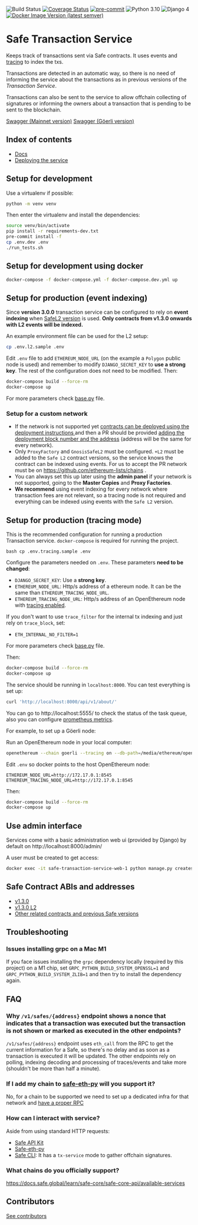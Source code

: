 ![Build Status](https://github.com/safe-global/safe-transaction-service/workflows/Python%20CI/badge.svg?branch=master)
[![Coverage Status](https://coveralls.io/repos/github/safe-global/safe-transaction-service/badge.svg?branch=master)](https://coveralls.io/github/safe-global/safe-transaction-service?branch=master)
[![pre-commit](https://img.shields.io/badge/pre--commit-enabled-brightgreen?logo=pre-commit&logoColor=white)](https://github.com/pre-commit/pre-commit)
![Python 3.10](https://img.shields.io/badge/Python-3.10-blue.svg)
![Django 4](https://img.shields.io/badge/Django-4-blue.svg)
[![Docker Image Version (latest semver)](https://img.shields.io/docker/v/safeglobal/safe-transaction-service?label=Docker&sort=semver)](https://hub.docker.com/r/safeglobal/safe-transaction-service)

# Safe Transaction Service
Keeps track of transactions sent via Safe contracts. It uses events and
[tracing](https://openethereum.github.io/JSONRPC-trace-module) to index the txs.

Transactions are detected in an automatic way, so there is no need of informing the service about the transactions
as in previous versions of the *Transaction Service*.

Transactions can also be sent to the service to allow offchain collecting of signatures or informing the owners about
a transaction that is pending to be sent to the blockchain.

[Swagger (Mainnet version)](https://safe-transaction-mainnet.safe.global/)
[Swagger (Göerli version)](https://safe-transaction-goerli.safe.global/)

## Index of contents

- [Docs](https://docs.gnosis-safe.io/backend/service-architecture)
- [Deploying the service](https://github.com/safe-global/safe-infrastructure)

## Setup for development
Use a virtualenv if possible:

```bash
python -m venv venv
```

Then enter the virtualenv and install the dependencies:

```bash
source venv/bin/activate
pip install -r requirements-dev.txt
pre-commit install -f
cp .env.dev .env
./run_tests.sh
```

## Setup for development using docker
```bash
docker-compose -f docker-compose.yml -f docker-compose.dev.yml up
```

## Setup for production (event indexing)
Since **version 3.0.0** transaction service can be configured to rely on **event indexing**
when [SafeL2 version](https://github.com/safe-global/safe-contracts/blob/v1.3.0/contracts/GnosisSafeL2.sol) is used. **Only
contracts from v1.3.0 onwards with L2 events will be indexed.**

An example environment file can be used for the L2 setup:
```bash
cp .env.l2.sample .env
```

Edit `.env` file to add `ETHEREUM_NODE_URL` (on the example a `Polygon` public node is used)
and remember to modify `DJANGO_SECRET_KEY` to **use a strong key**. The rest of the
configuration does not need to be modified. Then:

```bash
docker-compose build --force-rm
docker-compose up
```

For more parameters check [base.py](config/settings/base.py) file.

### Setup for a custom network

- If the network is not supported yet [contracts can be deployed using the deployment instructions
](https://github.com/safe-global/safe-contracts/tree/v1.3.0/contracts)
and then a PR should be provided [adding the deployment block number and the address](https://github.com/safe-global/safe-eth-py/blob/master/gnosis/safe/addresses.py) (address will be the same for every network).
- Only `ProxyFactory` and `GnosisSafeL2` must be configured. `+L2` must be added to the `Safe L2` contract versions, so the service knows the contract can be indexed using events. For us to accept the PR network must be on https://github.com/ethereum-lists/chains .
- You can always set this up later using the **admin panel** if your network is not supported, going to the **Master Copies** and **Proxy Factories**.
- **We recommend** using event indexing for every network where transaction fees are not relevant, so a tracing node is not required and everything can be indexed using events with the `Safe L2` version.


## Setup for production (tracing mode)
This is the recommended configuration for running a production Transaction service. `docker-compose` is required
for running the project.

``bash
cp .env.tracing.sample .env
``

Configure the parameters needed on `.env`. These parameters **need to be changed**:
- `DJANGO_SECRET_KEY`: Use a **strong key**.
- `ETHEREUM_NODE_URL`: Http/s address of a ethereum node. It can be the same than `ETHEREUM_TRACING_NODE_URL`.
- `ETHEREUM_TRACING_NODE_URL`: Http/s address of an OpenEthereum node with
[tracing enabled](https://openethereum.github.io/JSONRPC-trace-module).

If you don't want to use `trace_filter` for the internal tx indexing and just rely on `trace_block`, set:
- `ETH_INTERNAL_NO_FILTER=1`

For more parameters check [base.py](config/settings/base.py) file.

Then:
```bash
docker-compose build --force-rm
docker-compose up
```

The service should be running in `localhost:8000`. You can test everything is set up:

```bash
curl 'http://localhost:8000/api/v1/about/'
```

You can go to http://localhost:5555/ to check the status of the task queue, also you can configure
[prometheus metrics](https://flower.readthedocs.io/en/latest/prometheus-integration.html).

For example, to set up a Göerli node:

Run an OpenEthereum node in your local computer:
```bash
openethereum --chain goerli --tracing on --db-path=/media/ethereum/openethereum --unsafe-expose
```

Edit `.env` so docker points to the host OpenEthereum node:
```
ETHEREUM_NODE_URL=http://172.17.0.1:8545
ETHEREUM_TRACING_NODE_URL=http://172.17.0.1:8545
```

Then:
```bash
docker-compose build --force-rm
docker-compose up
```

## Use admin interface
Services come with a basic administration web ui (provided by Django) by default on http://localhost:8000/admin/

A user must be created to get access:
```bash
docker exec -it safe-transaction-service-web-1 python manage.py createsuperuser
```

## Safe Contract ABIs and addresses
- [v1.3.0](https://github.com/safe-global/safe-deployments/blob/main/src/assets/v1.3.0/gnosis_safe.json)
- [v1.3.0 L2](https://github.com/safe-global/safe-deployments/blob/main/src/assets/v1.3.0/gnosis_safe_l2.json)
- [Other related contracts and previous Safe versions](https://github.com/safe-global/safe-deployments/blob/main/src/assets)

## Troubleshooting

### Issues installing grpc on a Mac M1

If you face issues installing the `grpc` dependency locally (required by this project) on a M1 chip, set `GRPC_PYTHON_BUILD_SYSTEM_OPENSSL=1` and `GRPC_PYTHON_BUILD_SYSTEM_ZLIB=1` and then try to install the dependency again.

## FAQ
### Why `/v1/safes/{address}` endpoint shows a nonce that indicates that a transaction was executed but the transaction is not shown or marked as executed in the other endpoints?
`/v1/safes/{address}` endpoint uses `eth_call` from the RPC to get the current information for a Safe, so there's
no delay and as soon as a transaction is executed it will be updated. The other endpoints rely on polling, indexing
decoding and processing of traces/events and take more (shouldn't be more than half a minute).

### If I add my chain to [safe-eth-py](https://github.com/safe-global/safe-eth-py/blob/master/gnosis/safe/addresses.py) will you support it?
No, for a chain to be supported we need to set up a dedicated infra for that network
and [have a proper RPC](https://docs.safe.global/learn/infrastructure/rpc-requirements)

### How can I interact with service?
Aside from using standard HTTP requests:
- [Safe API Kit](https://github.com/safe-global/safe-core-sdk/tree/main/packages/safe-service-client)
- [Safe-eth-py](https://github.com/safe-global/safe-eth-py)
- [Safe CLI](https://github.com/5afe/safe-cli): It has a `tx-service` mode to gather offchain signatures.

### What chains do you officially support?
https://docs.safe.global/learn/safe-core/safe-core-api/available-services

## Contributors
[See contributors](https://github.com/safe-global/safe-transaction-service/graphs/contributors)

